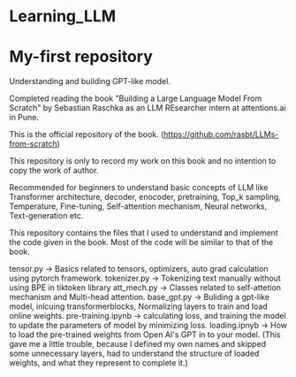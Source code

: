 # Learning_LLM
# My-first repository
Understanding and building GPT-like model.

Completed reading the book "Building a Large Language Model From Scratch" by Sebastian Raschka
as an LLM REsearcher intern at attentions.ai in Pune.

This is the official repository of the book. 
(https://github.com/rasbt/LLMs-from-scratch)

This repository is only to record my work on this book and no intention to copy the work of author.

Recommended for beginners to understand basic concepts of LLM like Transformer architecture, decoder, enocoder,
pretraining, Top_k sampling, Temperature, Fine-tuning, Self-attention mechanism, Neural networks, Text-generation etc.

This repository contains the files that I used to understand and implement the code given in the book.
Most of the code will be similar to that of the book.

tensor.py           -> Basics related to tensors, optimizers, auto grad calculation using pytorch framework.
tokenizer.py        -> Tokenizing text manually without using BPE in tiktoken library
att_mech.py         -> Classes related to self-attetion mechanism and Multi-head attention.
base_gpt.py         -> Buliding a gpt-like model, inlcuing transformerblocks, Normalizing layers to train and load online weights.
pre-training.ipynb  -> calculating loss, and training the model to update the parameters of model by minimizing loss.
loading.ipnyb       -> How to load the pre-trained weights from Open AI's GPT in to your model.
    (This gave me a little trouble, because I defined my own names and skipped some unnecessary layers, had to understand the structure of
    loaded weights, and what they represent to complete it.)

